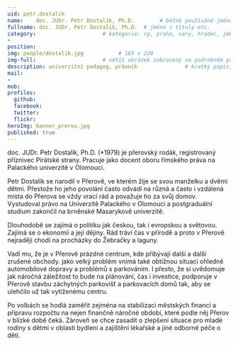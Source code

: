 ```yaml
---
uid: petr.dostalik
name:    doc. JUDr. Petr Dostalík, Ph.D.        # běžně používáné jméno
fullname: doc. JUDr. Petr Dostalík, Ph.D.  # jméno s tituly etc.
category:                     # kategorie: rp, praha, vary, hradec, jmk, senat
- 
position:
img: people/dostalik.jpg           # 165 x 220
img-full:                     # větší obrázek zobrazený na podrobném profilu
description: univerzitní pedagog, právník               # kratký popis, max 160 znaků
mail:
- 
mob:         
profiles:
  github:
  facebook:       
  twitter:        
  flickr:       
heroImg: banner_prerov.jpg
published: true
---
```

doc. JUDr. Petr Dostalík, Ph.D. (*1979) je přerovský rodák, registrovaný příznivec Pirátské strany. Pracuje jako docent oboru římského práva na Palackého univerzitě v Olomouci. 

Petr Dostalík se narodil v Přerově, ve kterém žije se svou manželku a dvěmi dětmi.
Přestože ho jeho povolání často odvádí na různá a často i vzdálená místa do Přerova se vždy vrací rád a považuje ho za svůj domov. Vystudoval právo na Univerzitě Palackého v Olomouci a postgraduální studium zakončil na brněnské Masarykově univerzitě. 

Dlouhodobě se zajímá o politiku jak českou, tak i evropskou a světovou. Zajímá se o ekonomii a její dějiny. Rád tráví čas v přírodě a proto v Přerově nejraději chodí na procházky do Žebračky a laguny. 

Vadí mu, že je v Přerově prázdné centrum, kde přibývají další a další zrušené obchody.
jako velký problém vnímá také obtížnou situaci ohledně automobilové dopravy a problémů s parkováním. I přesto, že si uvědomuje jak náročná záležitost to bude na plánování, čas i investice, podporuje v Přerově stavbu záchytných parkovišť  a parkovacích domů tak, aby se ulehčilo už tak vytíženému centru. 

Po volbách se hodlá zaměřit zejména na stabilizaci městských financí a přípravu rozpočtu na nejen finančně náročné období, které podle něj Přerov v blízké době čeká. 
Zároveň se chce zasadit o zlepšení situace pro mladé rodiny s dětmi v oblasti bydlení 
a zajištění lékařské a jiné odborné péče o děti. 
